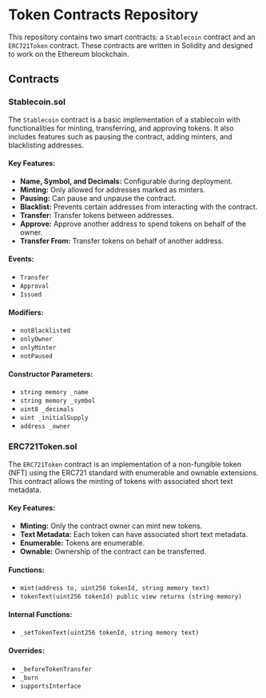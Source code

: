 # Token Contracts Repository

This repository contains two smart contracts: a `Stablecoin` contract and an `ERC721Token` contract. These contracts are written in Solidity and designed to work on the Ethereum blockchain.

## Contracts

### Stablecoin.sol

The `Stablecoin` contract is a basic implementation of a stablecoin with functionalities for minting, transferring, and approving tokens. It also includes features such as pausing the contract, adding minters, and blacklisting addresses.

#### Key Features:
- **Name, Symbol, and Decimals:** Configurable during deployment.
- **Minting:** Only allowed for addresses marked as minters.
- **Pausing:** Can pause and unpause the contract.
- **Blacklist:** Prevents certain addresses from interacting with the contract.
- **Transfer:** Transfer tokens between addresses.
- **Approve:** Approve another address to spend tokens on behalf of the owner.
- **Transfer From:** Transfer tokens on behalf of another address.

#### Events:
- `Transfer`
- `Approval`
- `Issued`

#### Modifiers:
- `notBlacklisted`
- `onlyOwner`
- `onlyMinter`
- `notPaused`

#### Constructor Parameters:
- `string memory _name`
- `string memory _symbol`
- `uint8 _decimals`
- `uint _initialSupply`
- `address _owner`

### ERC721Token.sol

The `ERC721Token` contract is an implementation of a non-fungible token (NFT) using the ERC721 standard with enumerable and ownable extensions. This contract allows the minting of tokens with associated short text metadata.

#### Key Features:
- **Minting:** Only the contract owner can mint new tokens.
- **Text Metadata:** Each token can have associated short text metadata.
- **Enumerable:** Tokens are enumerable.
- **Ownable:** Ownership of the contract can be transferred.

#### Functions:
- `mint(address to, uint256 tokenId, string memory text)`
- `tokenText(uint256 tokenId) public view returns (string memory)`

#### Internal Functions:
- `_setTokenText(uint256 tokenId, string memory text)`

#### Overrides:
- `_beforeTokenTransfer`
- `_burn`
- `supportsInterface`